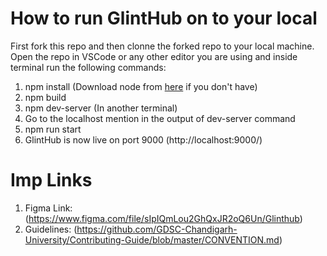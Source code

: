 # How to run GlintHub on to your local

First fork this repo and then clonne the forked repo to your local machine. 
Open the repo in VSCode or any other editor you are using and inside terminal run the following commands:
1. npm install (Download node from [here](https://nodejs.org/en/) if you don't have)
2. npm build
3. npm dev-server (In another terminal)
4. Go to the localhost mention in the output of dev-server command
5. npm run start
6. GlintHub is now live on port 9000 (http://localhost:9000/)

# Imp Links
1. Figma Link: (https://www.figma.com/file/sIpIQmLou2GhQxJR2oQ6Un/Glinthub)
2. Guidelines: (https://github.com/GDSC-Chandigarh-University/Contributing-Guide/blob/master/CONVENTION.md)